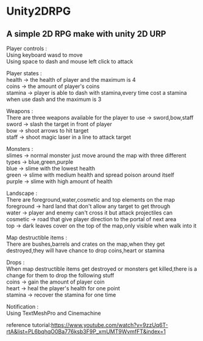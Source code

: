 # Unity2DRPG
A simple 2D RPG make with unity 2D URP  
------------------------------------------------  
Player controls :  
Using keyboard wasd to move  
Using space to dash and mouse left click to attack  
  
Player states :  
health -> the health of player and the maximum is 4  
coins -> the amount of player's coins  
stamina -> player is able to dash with stamina,every time cost a stamina when use dash and the maximum is 3  
  
Weapons :  
There are three weapons available for the player to use -> sword,bow,staff  
sword -> slash the target in front of player  
bow -> shoot arrows to hit target  
staff -> shoot magic laser in a line to attack target  
  
Monsters :  
slimes -> normal monster just move around the map with three different types -> blue,green,purple  
blue -> slime with the lowest health  
green -> slime with medium health and spread poison around itself  
purple -> slime with high amount of health  
  
Landscape :  
There are foreground,water,cosmetic and top elements on the map  
foreground -> hard land that don't allow any target to get through  
water -> player and enemy can't cross it but attack projectiles can  
cosmetic -> road that give player direction to the portal of next area  
top -> dark leaves cover on the top of the map,only visible when walk into it  
  
Map destructible items :  
There are bushes,barrels and crates on the map,when they get destroyed,they will have chance to drop coins,heart or stamina  
  
Drops :  
When map destructible items get destroyed or monsters get killed,there is a change for them to drop the following stuff  
coins -> gain the amount of player coin  
heart -> heal the player's health for one point  
stamina -> recover the stamina for one time  
  
Notification :  
Using TextMeshPro and Cinemachine  
  
reference tutorial:<https://www.youtube.com/watch?v=9zzUq6T-rtA&list=PL6bqhqO0Ba776ksb3F9P_xmUMT9WvmfFT&index=1>
